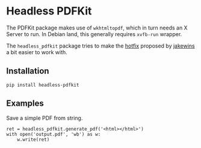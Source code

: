 Headless PDFKit
===============

The PDFKit package makes use of `wkhtmltopdf`, which in turn needs an X Server
to run. In Debian land, this generally requires `xvfb-run` wrapper.

The `headless_pdfkit` package tries to make the [hotfix](https://github.com/JazzCore/python-pdfkit/issues/56#issuecomment-305593936)
proposed by [jakewins](https://github.com/jakewins) a bit easier to work with.

Installation
------------

    pip install headless-pdfkit

Examples
--------

Save a simple PDF from string.

    ret = headless_pdfkit.generate_pdf('<html></html>')
    with open('output.pdf', 'wb') as w:
        w.write(ret)


